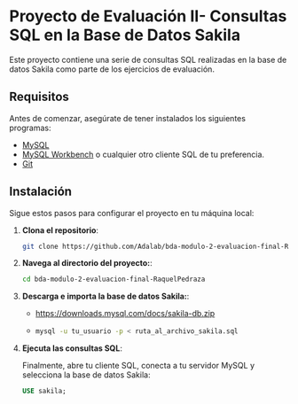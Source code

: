 # Proyecto de Evaluación II- Consultas SQL en la Base de Datos Sakila

Este proyecto contiene una serie de consultas SQL realizadas en la base de datos Sakila como parte de los ejercicios de evaluación.

## Requisitos

Antes de comenzar, asegúrate de tener instalados los siguientes programas:

- [MySQL](https://dev.mysql.com/downloads/mysql/)
- [MySQL Workbench](https://dev.mysql.com/downloads/workbench/) o cualquier otro cliente SQL de tu preferencia.
- [Git](https://git-scm.com/)

## Instalación

Sigue estos pasos para configurar el proyecto en tu máquina local:

1. **Clona el repositorio**:

   ```bash
   git clone https://github.com/Adalab/bda-modulo-2-evaluacion-final-RaquelPedraza.git
   
2. **Navega al directorio del proyecto:**:
   
   ```bash
   cd bda-modulo-2-evaluacion-final-RaquelPedraza

3. **Descarga e importa la base de datos Sakila:**:

   - https://downloads.mysql.com/docs/sakila-db.zip
   - ```bash
     mysql -u tu_usuario -p < ruta_al_archivo_sakila.sql

4. **Ejecuta las consultas SQL**:

   Finalmente, abre tu cliente SQL, conecta a tu servidor MySQL y selecciona la base de datos Sakila:

   ```sql
   USE sakila;




